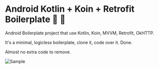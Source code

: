 # Android Kotlin + Koin + Retrofit Boilerplate 🎉 🥰

Android Boilerplate project that use Kotlin, Koin, MVVM, Retrofit, OkHTTP.

It's a minimal, logicless boilerplate, clone it, code over it. Done.

Almost no extra code to remove.

![Sample](./capture)
